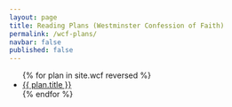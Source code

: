 ```yaml
---
layout: page
title: Reading Plans (Westminster Confession of Faith)
permalink: /wcf-plans/
navbar: false
published: false
---
```


<ul>
  {% for plan in site.wcf reversed %}
    <li><a href="{{ plan.url }}">{{ plan.title }}</a></li>
  {% endfor %}
</ul>